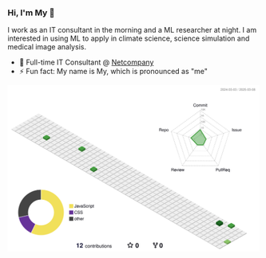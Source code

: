 ### Hi, I'm My 👋
I work as an IT consultant in the morning and a ML researcher at night. I am interested in using ML to apply in climate science, science simulation and medical image analysis.
- 🚀 Full-time IT Consultant @ [Netcompany](https://www.netcompany.com/int)
- ⚡ Fun fact: My name is My, which is pronounced as "me"

![](./profile-3d-contrib/profile-green-animate.svg)
